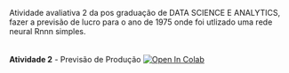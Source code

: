 Atividade avaliativa 2 da pos graduação de DATA SCIENCE E ANALYTICS, fazer a previsão de lucro para o ano de 1975 onde foi utlizado uma rede neural Rnnn simples.<br>
<br><br>
**Atividade 2** - Previsão de Produção  [![Open In Colab](https://colab.research.google.com/assets/colab-badge.svg)](https://colab.research.google.com/github/erik-oliveira-leao/posgraduacao/blob/main/Atividade2.ipynb)



